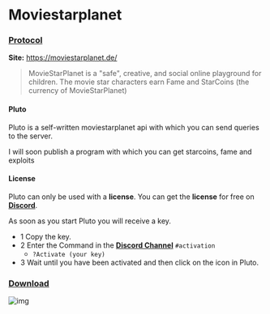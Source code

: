 # Moviestarplanet
### [Protocol](https://github.com/cydolo/CyberEngineering/tree/master/Moviestarplanet.de/Protocol)

**Site:** https://moviestarplanet.de/  

> MovieStarPlanet is a "safe", creative, and social online playground for children. The movie star characters earn Fame and StarCoins (the currency of MovieStarPlanet) 

#### Pluto
Pluto is a self-written moviestarplanet api with which you can send queries to the server.

I will soon publish a program with which you can get starcoins, fame and exploits

#### License

Pluto can only be used with a **license**. You can get the **license** for free on **[Discord](https://discordapp.com/invite/dC3jWNd)**.

As soon as you start Pluto you will receive a key.

* 1 Copy the key.
* 2 Enter the Command in the **[Discord Channel](https://discord.gg/4TYyChy)** `#activation`
  * `?Activate (your key)`
* 3 Wait until you have been activated and then click on the icon in Pluto.

### [Download](https://github.com/cydolo/CyberEngineering/releases/download/Pluto-1.4/Pluto.zip)


![img](https://files.catbox.moe/klvguo.jpg)
